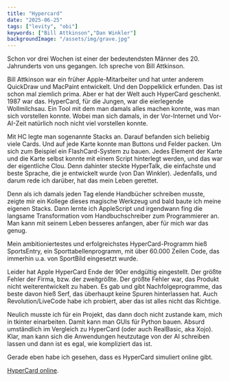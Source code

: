 ```yaml
---
title: "Hypercard"
date: "2025-06-25"
tags: ["levity", "obi"]
keywords: ["Bill Attkinson","Dan Winkler"]
backgroundImage: "/assets/img/grave.jpg"
---
```

Schon vor drei Wochen ist einer der bedeutendsten Männer des 20. Jahrunderts von uns gegangen. Ich spreche von Bill Attkinson.

Bill Attkinson war ein früher Apple-Mitarbeiter und hat unter anderem QuickDraw und MacPaint entwickelt. Und den Doppelklick erfunden. Das ist schon mal ziemlich prima. Aber er hat der Welt auch HyperCard geschenkt. 1987 war das. HyperCard, für die Jungen, war die eierlegende Wollmilchsau. Ein Tool mit dem man damals alles machen konnte, was man sich vorstellen konnte. Wobei man sich damals, in der Vor-Internet und Vor-AI-Zeit natürlich noch nicht viel vorstellen konnte.

Mit HC legte man sogenannte Stacks an. Darauf befanden sich beliebig viele Cards. Und auf jede Karte konnte man Buttons und Felder packen. Um sich zum Beispiel ein FlashCard-System zu bauen. Jedes Element der Karte und die Karte selbst konnte mit einem Script hinterlegt werden, und das war der eigentliche Clou. Denn dahinter steckte HyperTalk, die einfachste und beste Sprache, die je entwickelt wurde (von Dan Winkler). Jedenfalls, und darum rede ich darüber, hat das mein Leben gerettet.

Denn als ich damals jeden Tag elende Handbücher schreiben musste, zeigte mir ein Kollege dieses magische Werkzeug und bald baute ich meine eigenen Stacks. Dann lernte ich AppleScript und irgendwann fing die langsame Transformation vom Handbuchschreiber zum Programmierer an. Man kann mit seinem Leben besseres anfangen, aber für mich war das genug.

Mein ambitioniertestes und erfolgreichstes HyperCard-Programm hieß SportsEntry, ein Sporttabellenprogramm, mit über 60.000 Zeilen Code, das immerhin u.a. von SportBild eingesetzt wurde.

Leider hat Apple HyperCard Ende der 90er endgültig eingestellt. Der größte Fehler der Firma, bzw. der zweitgrößte. Der größte Fehler war, das Produkt nicht weiterentwickelt zu haben. Es gab und gibt Nachfolgeprogramme, das beste davon hieß Serf, das überhaupt keine Spuren hinterlassen hat. Auch Revolution/LiveCode habe ich probiert, aber das ist alles nicht das Richtige.

Neulich musste ich für ein Projekt, das dann doch nicht zustande kam, mich in tkinter einarbeiten. Damit kann man GUIs für Python bauen. Absurd umständlich im Vergleich zu HyperCard (oder auch RealBasic, aka Xojo). Klar, man kann sich die Anwendungen heutzutage von der AI schreiben lassen und dann ist es egal, wie kompliziert das ist.

Gerade eben habe ich gesehen, dass es HyperCard simuliert online gibt.

[HyperCard online](https://hcsimulator.com/).



